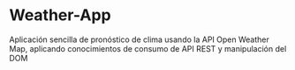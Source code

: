 # Weather-App
Aplicación sencilla de pronóstico de clima usando la API Open Weather Map, aplicando conocimientos de consumo de API REST  y manipulación del DOM
